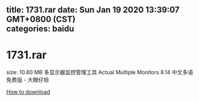 
title: 1731.rar
date: Sun Jan 19 2020 13:39:07 GMT+0800 (CST)    
categories: baidu
---

# 1731.rar
size: 10.80 MB
 多显示器监控管理工具 Actual Multiple Monitors 8.14 中文多语免费版 - 大眼仔旭
 

[How to download](https://bpcam.bemobtrk.com/go/2ceec3aa-1ca2-46d6-b9ff-aaa5c184517c?jno=3072)